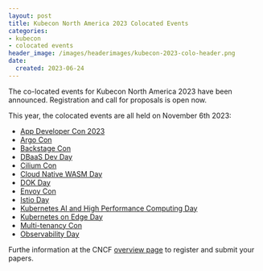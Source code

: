 ```yaml
---
layout: post
title: Kubecon North America 2023 Colocated Events
categories:
- kubecon
- colocated events
header_image: /images/headerimages/kubecon-2023-colo-header.png
date:
  created: 2023-06-24
---
```


The co-located events for Kubecon North America 2023 have been announced. Registration and call for proposals is open now.

<!-- more -->

This year, the colocated events are all held on November 6th 2023:

- [App Developer Con 2023](https://events.linuxfoundation.org/kubecon-cloudnativecon-north-america/co-located-events/appdevelopercon/)
- [Argo Con](https://events.linuxfoundation.org/kubecon-cloudnativecon-north-america/co-located-events/argocon/)
- [Backstage Con](https://events.linuxfoundation.org/kubecon-cloudnativecon-north-america/co-located-events/backstagecon/)
- [DBaaS Dev Day](https://events.linuxfoundation.org/kubecon-cloudnativecon-north-america/co-located-events/dbaas-devday/)
- [Cilium Con](https://events.linuxfoundation.org/kubecon-cloudnativecon-north-america/co-located-events/ciliumcon/)
- [Cloud Native WASM Day](https://events.linuxfoundation.org/kubecon-cloudnativecon-north-america/co-located-events/cloud-native-wasm-day/)
- [DOK Day](https://events.linuxfoundation.org/kubecon-cloudnativecon-north-america/co-located-events/data-on-kubernetes-day/)
- [Envoy Con](https://events.linuxfoundation.org/kubecon-cloudnativecon-north-america/co-located-events/envoycon/)
- [Istio Day](https://events.linuxfoundation.org/kubecon-cloudnativecon-north-america/co-located-events/istio-day/)
- [Kubernetes AI and High Performance Computing Day](https://events.linuxfoundation.org/kubecon-cloudnativecon-north-america/co-located-events/kubernetes-ai-hpc-day/)
- [Kubernetes on Edge Day](https://events.linuxfoundation.org/kubecon-cloudnativecon-north-america/co-located-events/kubernetes-on-edge-day/)
- [Multi-tenancy Con](https://events.linuxfoundation.org/kubecon-cloudnativecon-north-america/co-located-events/multi-tenancycon/)
- [Observability Day](https://events.linuxfoundation.org/kubecon-cloudnativecon-north-america/co-located-events/observability-day/)

Furthe information at the CNCF [overview page](https://events.linuxfoundation.org/kubecon-cloudnativecon-north-america/co-located-events/cncf-hosted-co-located-events-overview/) to register and submit your papers.